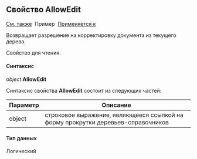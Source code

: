 <html>
<head>
  <title>Текущее дерево\AllowEdit</title>
  <link rel="stylesheet" href="../../../common.css" />
</head>
<body>
  <h2>Свойство AllowEdit</h2>
  <p>
    <a href="../FrmEditTree.html">См. также</a>&nbsp;
    Пример&nbsp; <a href="../FrmEditTree.html">Применяется к</a>
  </p>

  <p>Возвращает разрешение на корректировку документа из текущего дерева.</p>
  <p>Свойство для чтения. </p>


  <h4>Синтаксис</h4>

  <p>
    <em>object</em>.<strong>AllowEdit</strong>
  </p>

  <p>
    Синтаксис свойства <strong>AllowEdit</strong>
    состоит из следующих частей:
  </p>

  <table>
    <thead>
      <tr>
        <th>Параметр</th>
        <th>Описание</th>
      </tr>
    </thead>
    <tbody>
      <tr>
        <td class="param">object</td>
        <td>строковое выражение, являющееся ссылкой на форму прокрутки деревьев-справочников</td>
      </tr>
    </tbody>
  </table>


  <h4>Тип данных</h4>
  <p>Логический</p>

</body>
</html>
